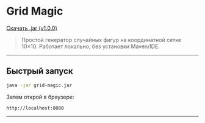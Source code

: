 # Grid Magic

[ Скачать .jar (v1.0.0)](https://github.com/LiviuPascan/grid_magic/releases/download/v.1.0.0/grid-magic.jar)

> Простой генератор случайных фигур на координатной сетке 10×10. Работает локально, без установки Maven/IDE.

---

## Быстрый запуск

```bash
java -jar grid-magic.jar
```

Затем открой в браузере:

```
http://localhost:8080
```

---

